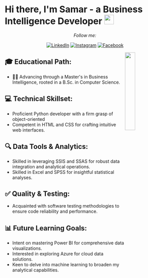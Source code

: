 # Hi there, I'm Samar - a Business Intelligence Developer <img width="30px" src="https://media.tenor.com/images/3b388fe03da271d2674faf85eb7c3fcd/tenor.gif" />
<div align="center">

<i>Follow me:</i><br>

<a href="https://www.linkedin.com/in/samar-amri-61752b241/" target="_blank"><img src="https://img.shields.io/badge/LinkedIn-%230077B5.svg?&style=flat-square&logo=linkedin&logoColor=white" alt="LinkedIn"></a>
<a href="https://www.instagram.com/amri_samar/" target="_blank"><img src="https://img.shields.io/badge/Instagram-%23E4405F.svg?&style=flat-square&logo=instagram&logoColor=white" alt="Instagram"></a>
<a href="https://www.facebook.com/amri.amri.777" target="_blank"><img src="https://img.shields.io/badge/Facebook-%231877F2.svg?&style=flat-square&logo=facebook&logoColor=white" alt="Facebook"></a>

</div>
  
  <img src="https://github.com/SamarAmri/SamarAmri/assets/142791311/0100317b-d7dc-446d-a7a0-655ccc12af8c" align="right" width="25%"/>



## 🎓 Educational Path:
- 👨‍💻 Advancing through a Master's in Business Intelligence, rooted in a B.Sc. in Computer Science.

## 💻 Technical Skillset:
- Proficient Python developer with a firm grasp of object-oriented
- Competent in HTML and CSS for crafting intuitive web interfaces.
  
## 🔍 Data Tools & Analytics:
- Skilled in leveraging SSIS and SSAS for robust data integration and analytical operations.
- Skilled in Excel and SPSS for insightful statistical analyses.
  
## ✅ Quality & Testing:
- Acquainted with software testing methodologies to ensure code reliability and performance.
  
## 📊 Future Learning Goals:
- Intent on mastering Power BI for comprehensive data visualizations.
- Interested in exploring Azure for cloud data solutions.
- Keen to delve into machine learning to broaden my analytical capabilities.

